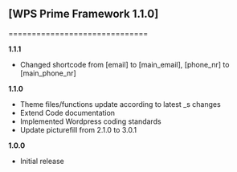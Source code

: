 ## [WPS Prime Framework 1.1.0]
==============================

**1.1.1**
- Changed shortcode from [email] to [main_email], [phone_nr] to [main_phone_nr]

**1.1.0**
- Theme files/functions update according to latest _s changes
- Extend Code documentation
- Implemented Wordpress coding standards
- Update picturefill from 2.1.0 to 3.0.1

**1.0.0**
- Initial release